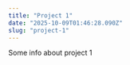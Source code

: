 ```yaml
---
title: "Project 1"
date: "2025-10-09T01:46:28.090Z"
slug: "project-1"
---
```



Some info about project 1

